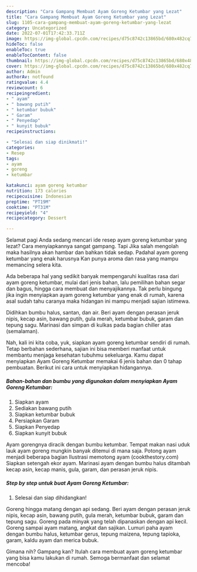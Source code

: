 ```yaml
---
description: "Cara Gampang Membuat Ayam Goreng Ketumbar yang Lezat"
title: "Cara Gampang Membuat Ayam Goreng Ketumbar yang Lezat"
slug: 1105-cara-gampang-membuat-ayam-goreng-ketumbar-yang-lezat
category: Uncategorized
date: 2022-07-01T17:42:33.711Z
image: https://img-global.cpcdn.com/recipes/d75c8742c13865bd/680x482cq70/ayam-goreng-ketumbar-foto-resep-utama.jpg
hideToc: false
enableToc: true
enableTocContent: false
thumbnail: https://img-global.cpcdn.com/recipes/d75c8742c13865bd/680x482cq70/ayam-goreng-ketumbar-foto-resep-utama.jpg
cover: https://img-global.cpcdn.com/recipes/d75c8742c13865bd/680x482cq70/ayam-goreng-ketumbar-foto-resep-utama.jpg
author: Admin
authorAv: notfound
ratingvalue: 4.4
reviewcount: 6
recipeingredient:
- " ayam"
- " bawang putih"
- " ketumbar bubuk"
- " Garam"
- " Penyedap"
- " kunyit bubuk"
recipeinstructions:

- "Selesai dan siap dinikmati!"
categories:
- Resep
tags:
- ayam
- goreng
- ketumbar

katakunci: ayam goreng ketumbar 
nutrition: 173 calories
recipecuisine: Indonesian
preptime: "PT19M"
cooktime: "PT31M"
recipeyield: "4"
recipecategory: Dessert

---
```



Selamat pagi Anda sedang mencari ide resep ayam goreng ketumbar yang lezat? Cara menyiapkannya sangat gampang. Tapi Jika salah mengolah maka hasilnya akan hambar dan bahkan tidak sedap. Padahal ayam goreng ketumbar yang enak harusnya Kan punya aroma dan rasa yang mampu memancing selera kita.


Ada beberapa hal yang sedikit banyak mempengaruhi kualitas rasa dari ayam goreng ketumbar, mulai dari jenis bahan, lalu pemilihan bahan segar dan bagus, hingga cara membuat dan menyajikannya. Tak perlu bingung jika ingin menyiapkan ayam goreng ketumbar yang enak di rumah, karena asal sudah tahu caranya maka hidangan ini mampu menjadi sajian istimewa.

Didihkan bumbu halus, santan, dan air. Beri ayam dengan perasan jeruk nipis, kecap asin, bawang putih, gula merah, ketumbar bubuk, garam dan tepung sagu. Marinasi dan simpan di kulkas pada bagian chiller atas (semalaman).


Nah, kali ini kita coba, yuk, siapkan ayam goreng ketumbar sendiri di rumah. Tetap berbahan sederhana, sajian ini bisa memberi manfaat untuk membantu menjaga kesehatan tubuhmu sekeluarga. Kamu dapat menyiapkan Ayam Goreng Ketumbar memakai 6 jenis bahan dan 0 tahap pembuatan. Berikut ini cara untuk menyiapkan hidangannya.

<!--inarticleads1-->

##### Bahan-bahan dan bumbu yang digunakan dalam menyiapkan Ayam Goreng Ketumbar:

1. Siapkan  ayam
1. Sediakan  bawang putih
1. Siapkan  ketumbar bubuk
1. Persiapkan  Garam
1. Siapkan  Penyedap
1. Siapkan  kunyit bubuk


Ayam gorengnya diracik dengan bumbu ketumbar. Tempat makan nasi uduk lauk ayam goreng mungkin banyak ditemui di mana saja. Potong ayam menjadi beberapa bagian Ilustrasi memotong ayam (cookthestory.com) Siapkan setengah ekor ayam. Marinasi ayam dengan bumbu halus ditambah kecap asin, kecap manis, gula, garam, dan perasan jeruk nipis. 

<!--inarticleads2-->

##### Step by step untuk buat Ayam Goreng Ketumbar:


1. Selesai dan siap dihidangkan!

Goreng hingga matang dengan api sedang. Beri ayam dengan perasan jeruk nipis, kecap asin, bawang putih, gula merah, ketumbar bubuk, garam dan tepung sagu. Goreng pada minyak yang telah dipanaskan dengan api kecil. Goreng sampai ayam matang, angkat dan sajikan. Lumuri paha ayam dengan bumbu halus, ketumbar gerus, tepung maizena, tepung tapioka, garam, kaldu ayam dan merica bubuk. 

Gimana nih? Gampang kan? Itulah cara membuat ayam goreng ketumbar yang bisa kamu lakukan di rumah. Semoga bermanfaat dan selamat mencoba!
